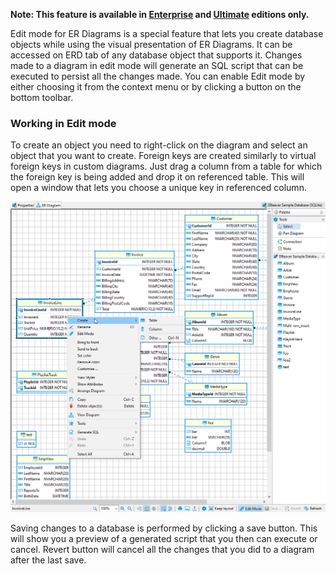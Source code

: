 **Note: This feature is available in [Enterprise](Enterprise-Edition) and [Ultimate](Ultimate-Edition) editions only.**

Edit mode for ER Diagrams is a special feature that lets you create database objects while using the visual presentation of ER Diagrams. It can be accessed on ERD tab of any database object that supports it. Changes made to a diagram in edit mode will generate an SQL script that can be executed to persist all the changes made.
You can enable Edit mode by either choosing it from the context menu or by clicking a button on the bottom toolbar.

### Working in Edit mode

To create an object you need to right-click on the diagram and select an object that you want to create. Foreign keys are created similarly to virtual foreign keys in custom diagrams. Just drag a column from a table for which the foreign key is being added and drop it on referenced table. This will open a window that lets you choose a unique key in referenced column.

![](images/Edit_mode-create.png)

Saving changes to a database is performed by clicking a save button. This will show you a preview of a generated script that you then can execute or cancel. Revert button will cancel all the changes that you did to a diagram after the last save.